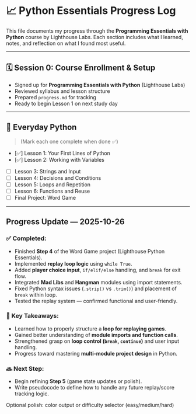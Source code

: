 # 📈 Python Essentials Progress Log

This file documents my progress through the **Programming Essentials with Python** course by Lighthouse Labs. Each section includes what I learned, notes, and reflection on what I found most useful.

---

## 🗓 Session 0: Course Enrollment & Setup
- Signed up for **Programming Essentials with Python** (Lighthouse Labs)
- Reviewed syllabus and lesson structure
- Prepared `progress.md` for tracking
- Ready to begin Lesson 1 on next study day


---

## 📆 Everyday Python
> (Mark each one complete when done ✅)

- [✅] Lesson 1: Your First Lines of Python  
- [✅] Lesson 2: Working with Variables  
- [ ] Lesson 3: Strings and Input  
- [ ] Lesson 4: Decisions and Conditions  
- [ ] Lesson 5: Loops and Repetition  
- [ ] Lesson 6: Functions and Reuse  
- [ ] Final Project: Word Game

---

## Progress Update — 2025-10-26

### ✅ Completed:
- Finished **Step 4** of the Word Game project (Lighthouse Python Essentials).
- Implemented **replay loop logic** using `while True`.
- Added **player choice input**, `if/elif/else` handling, and `break` for exit flow.
- Integrated **Mad Libs** and **Hangman** modules using import statements.
- Fixed Python syntax issues (`.strip()` vs `.trim()`) and placement of `break` within loop.
- Tested the replay system — confirmed functional and user-friendly.

### 🧠 Key Takeaways:
- Learned how to properly structure a **loop for replaying games**.
- Gained better understanding of **module imports and function calls**.
- Strengthened grasp on **loop control (`break`, `continue`)** and user input handling.
- Progress toward mastering **multi-module project design** in Python.

### 🔜 Next Step:
- Begin refining **Step 5** (game state updates or polish).
- Write pseudocode to define how to handle any future replay/score tracking logic.

Optional polish: color output or difficulty selector (easy/medium/hard) 

